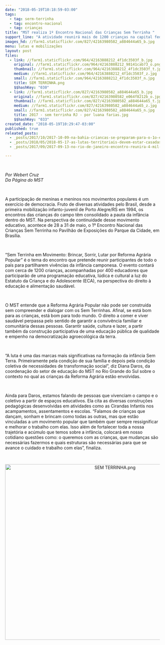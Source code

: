 ```yaml
---
date: "2018-05-19T10:18:59-03:00"
tags:
  - tag: serm-terrinha
  - tag: encontro-nacional
  - tag: crianças
title: "MST realiza 1º Encontro Nacional das Crianças Sem Terrinha "
support_line: "A atividade reunirá mais de 1200 crianças na capital federal entre os dias 28 e 31 de maio\n"
images_hd: //farm1.staticflickr.com/827/42163980582_a884644a65_b.jpg
menu: lutas e mobilizações
layout: post
files:
  - link: //farm1.staticflickr.com/964/42163888212_4f1dc3503f_b.jpg
    original: //farm1.staticflickr.com/964/42163888212_98141cab73_o.png
    thumbnail: //farm1.staticflickr.com/964/42163888212_4f1dc3503f_t.jpg
    medium: //farm1.staticflickr.com/964/42163888212_4f1dc3503f_z.jpg
    small: //farm1.staticflickr.com/964/42163888212_4f1dc3503f_n.jpg
    title: SEM TERRINHA.png
    $$hashKey: "030"
  - link: //farm1.staticflickr.com/827/42163980582_a884644a65_b.jpg
    original: //farm1.staticflickr.com/827/42163980582_e064f8212b_o.jpg
    thumbnail: //farm1.staticflickr.com/827/42163980582_a884644a65_t.jpg
    medium: //farm1.staticflickr.com/827/42163980582_a884644a65_z.jpg
    small: //farm1.staticflickr.com/827/42163980582_a884644a65_n.jpg
    title: 2017 - sem terrinha RJ - por luana farias.jpg
    $$hashKey: "033"
created_date: "2018-05-19T10:29:47-03:00"
published: true
releated_posts:
  - _posts/2017/10/2017-10-09-na-bahia-criancas-se-preparam-para-o-1o-encontro-nacional-dos-sem-terrinha.md
  - _posts/2018/05/2018-05-17-as-lutas-territoriais-devem-estar-casadas-com-as-lutas-por-um-projeto-politico-mineral-nacional-afirma-dirigente-do-mam.md
  - _posts/2017/09/2017-09-13-no-rio-de-janeiro-encontro-reunira-4-mil-atingidos-por-barragens.md

---
```

<p>&nbsp;</p>

<p><em>Por Webert Cruz<br />
Da P&aacute;gina do MST</em></p>

<p>&nbsp;</p>

<p>A participa&ccedil;&atilde;o de meninas e meninos nos movimentos populares &eacute; um exerc&iacute;cio de democracia. Fruto de diversas atividades pelo Brasil, desde a primeira mobiliza&ccedil;&atilde;o infanto-juvenil de Porto Alegre/RS em 1994, os encontros das crian&ccedil;as do campo t&ecirc;m consolidado a pauta da inf&acirc;ncia dentro do MST. Na perspectiva de continuidade desse movimento educativo, acontece de 28 a 31 de maio, o 1&ordm; Encontro Nacional das Crian&ccedil;as Sem Terrinha no Pavilh&atilde;o de Exposi&ccedil;&otilde;es do Parque da Cidade, em Bras&iacute;lia.</p>

<p>&nbsp;</p>

<p>&ldquo;Sem Terrinha em Movimento: Brincar, Sorrir, Lutar por Reforma Agr&aacute;ria Popular&rdquo; &eacute; o tema do encontro que pretende reunir participantes de todo o pa&iacute;s para partilharem viv&ecirc;ncias da inf&acirc;ncia camponesa. O evento contar&aacute; com cerca de 1200 crian&ccedil;as, acompanhadas por 400 educadores que participar&atilde;o de uma programa&ccedil;&atilde;o educativa, l&uacute;dica e cultural a luz do Estatuto da Crian&ccedil;a e do Adolescente (ECA), na perspectiva do direito &agrave; educa&ccedil;&atilde;o e alimenta&ccedil;&atilde;o saud&aacute;vel.</p>

<p>&nbsp;</p>

<p>O MST entende que a Reforma Agr&aacute;ria Popular n&atilde;o pode ser constru&iacute;da sem compreender e dialogar com os Sem Terrinhas. Afinal, se est&aacute; bom para as crian&ccedil;as, est&aacute; bom para todo mundo. O direito a comer e viver saud&aacute;vel perpassa pelo sentido de garantir a conviv&ecirc;ncia familiar e comunit&aacute;ria dessas pessoas. Garantir sa&uacute;de, cultura e lazer, a partir tamb&eacute;m da constru&ccedil;&atilde;o participativa de uma educa&ccedil;&atilde;o p&uacute;blica de qualidade e empenho na democratiza&ccedil;&atilde;o agroecol&oacute;gica da terra.</p>

<p>&nbsp;</p>

<p>&ldquo;A luta &eacute; uma das marcas mais significativas na forma&ccedil;&atilde;o da inf&acirc;ncia Sem Terra. Primeiramente pela condi&ccedil;&atilde;o de sua fam&iacute;lia e depois pela condi&ccedil;&atilde;o coletiva de necessidades de transforma&ccedil;&atilde;o social&rdquo;, diz&nbsp;Diana Daros, da coordena&ccedil;&atilde;o do setor de educa&ccedil;&atilde;o do MST no Rio Grande do Sul sobre o contexto no qual as crian&ccedil;as da Reforma Agr&aacute;ria est&atilde;o envolvidas.&nbsp;</p>

<p>&nbsp;</p>

<p>Ainda para Daros, estamos falando de pessoas que vivenciam o campo e o coletivo a partir de espa&ccedil;os educativos. Ela cita as diversas constru&ccedil;&otilde;es pedag&oacute;gicas desenvolvidas em atividades como as Cirandas Infantis nos acampamentos, assentamentos e escolas. &ldquo;Falamos de crian&ccedil;as que dan&ccedil;am, sonham e brincam como todas as outras, mas que est&atilde;o vinculadas a um movimento popular que tamb&eacute;m quer sempre ressignificar e melhorar o trabalho com elas. Isso al&eacute;m de fortalecer toda a nossa trajet&oacute;ria e ac&uacute;mulo que temos&nbsp;sobre a inf&acirc;ncia, colocar&aacute; em nosso cotidiano quest&otilde;es como: o queremos com as crian&ccedil;as, que mudan&ccedil;as s&atilde;o necess&aacute;rias fazermos e quais estruturas s&atilde;o necess&aacute;rias para que se avance o cuidado e trabalho com elas&rdquo;, finaliza.&nbsp;</p>

<p>&nbsp;</p>

<p style="text-align:center"><img alt="SEM TERRINHA.png" height="571" src="//farm1.staticflickr.com/964/42163888212_4f1dc3503f_b.jpg" width="700" /></p>

<p>&nbsp;</p>

<p>&nbsp;</p>

<p>&nbsp;</p>
